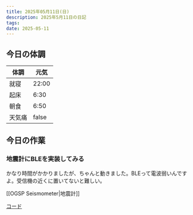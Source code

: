 ```yaml
---
title: 2025年05月11日(日)
description: 2025年5月11日の日記
tags: 
date: 2025-05-11
---
```


## 今日の体調

| 体調  | 元気    |
| --- | ----- |
| 就寝  | 22:00 |
| 起床  | 6:30  |
| 朝食  | 6:50  |
| 天気痛 | false |
## 今日の作業
### 地震計にBLEを実装してみる
かなり時間がかかりましたが、ちゃんと動きました。BLEって電波弱いんですよ。受信機の近くに置いてないと難しい。

[[OGSP Seismometer|地震計]]

[コード](https://github.com/okayugroup/ogsp-seismometer-esp32/blob/a9d3e7b1f258393b59954cf9ddbd481d1afc3f57/src/bin/main.rs)
